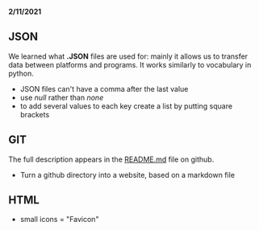 **2/11/2021**
## JSON
We learned what **.JSON** files are used for: mainly it allows us to transfer data between platforms and programs. It works similarly to vocabulary in python.
  - JSON files can't have a comma after the last value
  - use _null_ rather than _none_
  - to add several values to each key create a list by putting square brackets
  
## GIT
The full description appears in the [README.md](https://github.com/Code-Maven/wis-advanced-python-2021-2022/blob/main/README.md) file on github.

- Turn a github directory into a website, based on a markdown file

## HTML
- small icons = "Favicon"